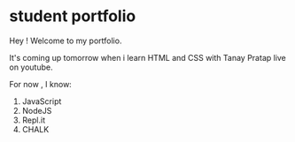 # student portfolio

Hey ! Welcome to my portfolio. 

It's coming up tomorrow when i learn HTML and CSS with Tanay Pratap live on youtube.

For now , I know:

1. JavaScript
2. NodeJS
3. Repl.it
4. CHALK